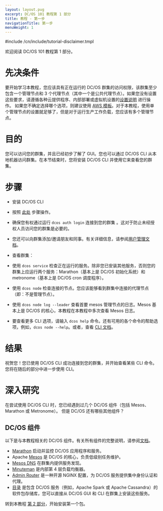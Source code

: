 ```yaml
---
layout: layout.pug
excerpt: DC/OS 101 教程第 1 部分
title: 教程 - 第一步
navigationTitle: 第一步
menuWeight: 1
---
```


#include /cn/include/tutorial-disclaimer.tmpl

欢迎阅读 DC/OS 101 教程第 1 部分。

# 先决条件
要开始学习本教程，您应该具有正在运行的 DC/OS 群集的访问权限，该群集至少包含一个管理节点和 3 个代理节点（其中一个是公共代理节点）。如果您没有设置这些要求，请遵循各种云提供程序、内部部署或虚拟机设置的[设置说明](/dcos/cn/1.12/installing/) 进行操作。
如果您不确定选择哪个选项，则建议使用 <a href="https://downloads.dcos.io/dcos/stable/aws.html" target="_blank">AWS 模板</a>。对于本教程，使用单个管理节点的设置就足够了，但是对于运行生产工作负载，您应该有多个管理节点。

# 目的
您可以访问您的群集，并且已经初步了解了 GUI。您也可以通过 DC/OS CLI 从本地机器访问群集。在本节结束时，您将安装 DC/OS CLI 并使用它来查看您的群集。

# 步骤
 * 安装 DC/OS CLI
 * 按照 [此处](/dcos/cn/1.12/cli/install/) 步骤操作。
 * 确保您有权通过运行 `dcos auth login` 连接到您的群集 。这对于防止未经授权人员访问您的群集是必要的。
 * 您还可以向群集添加/邀请朋友和同事。有关详细信息，请参阅[用户管理文档](/dcos/cn/1.12/security/ent/users-groups/)。

 * 查看群集：
 * 使用 `dcos service` 检查正在运行的服务。除非您已安装其他服务，否则您的群集上应运行两个服务：Marathon（基本上是 DC/OS 初始化系统）和 metronome（基本上是 DC/OS cron 调度程序）。
 * 使用 `dcos node` 检查连接的节点。您应该能够看到群集中连接的代理节点（即：不是管理节点）。
 * 使用 `dcos node log --leader` 查看首要 mesos 管理节点的日志。Mesos 基本上是 DC/OS 的核心，本教程在本教程中多次查看 Mesos 日志。
 * 要查看更多 CLI 选项，请输入 `dcos help` 命令。还有可用的各个命令的帮助选项，例如，`dcos node --help`。或者，查看 [CLI 文档](/dcos/cn/1.12/cli/)。

# 结果
祝贺您！您已使用 DC/OS CLI 成功连接到您的群集，并开始查看某些 CLI 命令。
您将在随后的部分中进一步使用 CLI。

# 深入研究
在尝试使用 DC/OS CLI 时，您已经遇到过几个 DC/OS 组件（包括 Mesos、Marathon 或 Metronome）。
但是 DC/OS 还有哪些其他组件？

## DC/OS 组件
以下是与本教程相关的 DC/OS 组件。有关所有组件的完整说明，请参阅[文档](/dcos/cn/1.12/overview/architecture/components/)。
* [Marathon](/dcos/cn/1.12/overview/architecture/components/#marathon) 启动并监控 DC/OS 应用程序和服务。
* Apache [Mesos](/dcos/cn/1.12/overview/architecture/components/#apache-mesos) 是 DC/OS 的核心，负责低级别任务维护。
* [Mesos DNS](/dcos/cn/1.12/overview/architecture/components/#mesos-dns) 在群集内提供服务发现。
* [Minuteman](/dcos/cn/1.12/overview/architecture/components/#minuteman) 是内部第 4 层负载均衡器。
* [Admin Router](/dcos/cn/1.12/overview/architecture/components/#admin-router) 是一种开源 NGINX 配置，为 DC/OS 服务提供集中身份认证和代理。
* [目录](/dcos/cn/1.12/overview/architecture/components/#dcos-package-manager) 是包含 DC/OS 服务（例如，Apache Spark 或 Apache Cassandra）的软件包存储库，您可以直接从 DC/OS GUI 和 CLI 在群集上安装这些服务。

转到本教程 [第 2 部分](/dcos/cn/1.12/tutorials/dcos-101/redis-package/)，开始安装第一个包。